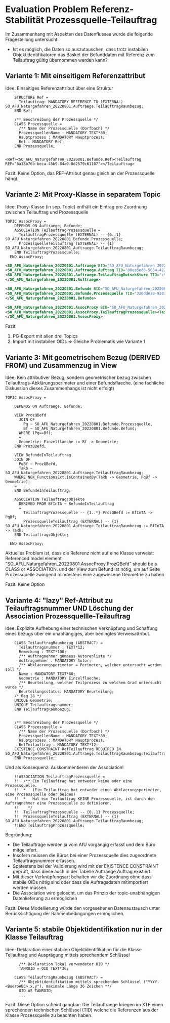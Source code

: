 # Evaluation Problem Referenz-Stabilität Prozessquelle-Teilauftrag

Im Zusammenhang mit Aspekten des Datenflusses wurde die folgende Fragestellung untersucht:
* Ist es möglich, die Daten so auszutauschen, dass trotz instabilen Objektidentifikatoren das Basket der Befunddaten mit Referenz zum Teilauftrag gültig übernommen werden kann?

## Variante 1: Mit einseitigem Referenzattribut

Idee: Einseitiges Referenzattribut über eine Struktur

```
    STRUCTURE Ref =
      Teilauftrag: MANDATORY REFERENCE TO (EXTERNAL) SO_AFU_Naturgefahren_20220801.Auftraege.TeilauftragRaumbezug;
    END Ref;

    /** Beschreibung der Prozessquelle */
    CLASS Prozessquelle =
      /** Name der Prozessquelle (Dorfbach) */
      ProzessquellenName : MANDATORY TEXT*80;
      Hauptprozess : MANDATORY Hauptprozess;
      Ref : MANDATORY Ref;
    END Prozessquelle;
```

```

<Ref><SO_AFU_Naturgefahren_20220801.Befunde.Ref><Teilauftrag REF="6a38b76b-beca-45b9-84a0-8d2579c61107"></Teilauftrag>
```

Fazit: Keine Option, das REF-Attribut genau gleich an der Prozessquelle hängt.


## Variante 2: Mit Proxy-Klasse in separatem Topic

Idee: Proxy-Klasse (in sep. Topic) enthält ein Eintrag pro Zuordnung zwischen Teilauftrag und Prozessquelle


```
TOPIC AssocProxy =
    DEPENDS ON Auftraege, Befunde;
    ASSOCIATION TeilauftragProzessquelle =
      TeilauftragProzessquelle (EXTERNAL) -- {0..1} SO_AFU_Naturgefahren_20220801.Befunde.Prozessquelle;
      ProzessquelleTeilauftrag (EXTERNAL) -- {1} SO_AFU_Naturgefahren_20220801.Auftraege.TeilauftragRaumbezug;
    END TeilauftragProzessquelle;
  END AssocProxy;
```

```xml
<SO_AFU_Naturgefahren_20220801.Auftraege BID="SO_AFU_Naturgefahren_20220801.Auftraege">
<SO_AFU_Naturgefahren_20220801.Auftraege.Auftrag TID="00ea5ed8-5634-422c-be68-f79565cb1647"><Name>BSB.2022.1</Name><Fachstelle>FS1</Fachstelle><Deklaration>Neubeurteilung</Deklaration></SO_AFU_Naturgefahren_20220801.Auftraege.Auftrag>
<SO_AFU_Naturgefahren_20220801.Auftraege.TeilauftragRutschSturz TID="c911d5da-8f02-493b-8299-dd71eb756d92"><Name>BSB.2022.1.1</Name><Geometrie><SURFACE><BOUNDARY><POLYLINE><COORD><C1>2697789.957</C1><C2>1202457.538</C2></COORD><COORD><C1>2755139.194</C1><C2>1247859.017</C2></COORD><COORD><C1>2785672.352</C1><C2>1204050.573</C2></COORD><COORD><C1>2733633.230</C1><C2>1148028.865</C2></COORD><COORD><C1>2697789.957</C1><C2>1202457.538</C2></COORD></POLYLINE></BOUNDARY></SURFACE></Geometrie><TeilauftragAuftrag REF="00ea5ed8-5634-422c-be68-f79565cb1647"></TeilauftragAuftrag><Grundszenarien>false</Grundszenarien><Jaehrlichkeit>55</Jaehrlichkeit><Teilprozess>Hangmure</Teilprozess></SO_AFU_Naturgefahren_20220801.Auftraege.TeilauftragRutschSturz>
</SO_AFU_Naturgefahren_20220801.Auftraege>

<SO_AFU_Naturgefahren_20220801.Befunde BID="SO_AFU_Naturgefahren_20220801.Befunde">
<SO_AFU_Naturgefahren_20220801.Befunde.Prozessquelle TID="326dde20-9203-4344-a302-58082164632d"><ProzessquellenName>PQ1</ProzessquellenName><Hauptprozess>Absenkung_Einsturz</Hauptprozess></SO_AFU_Naturgefahren_20220801.Befunde.Prozessquelle>
</SO_AFU_Naturgefahren_20220801.Befunde>

<SO_AFU_Naturgefahren_20220801.AssocProxy BID="SO_AFU_Naturgefahren_20220801.AssocProxy">
<SO_AFU_Naturgefahren_20220801.AssocProxy.TeilauftragProzessquelle><TeilauftragProzessquelle REF="326dde20-9203-4344-a302-58082164632d"></TeilauftragProzessquelle><ProzessquelleTeilauftrag REF="c911d5da-8f02-493b-8299-dd71eb756d92"></ProzessquelleTeilauftrag></SO_AFU_Naturgefahren_20220801.AssocProxy.TeilauftragProzessquelle>
</SO_AFU_Naturgefahren_20220801.AssocProxy>
```

Fazit:
1. PG-Export mit allen drei Topics
2. Import mit instabilen OIDs
=> Gleiche Problematik wie Variante 1


## Variante 3: Mit geometrischem Bezug (DERIVED FROM) und Zusammenzug in View

Idee: Kein attributiver Bezug, sondern geometrischer bezug zwischen Teilauftrags-Abklärungsperimeter und einer Befundsflaeche. 
(eine fachliche Diskussion dieses Zusammenhangs ist nicht erfolgt)

```
TOPIC AssocProxy =

    DEPENDS ON Auftraege, Befunde;

    VIEW ProzQBefd
      JOIN OF 
        Pq ~ SO_AFU_Naturgefahren_20220801.Befunde.Prozessquelle,
        Bf ~ SO_AFU_Naturgefahren_20220801.Befunde.Befund;
      WHERE (Pq==Bf);
      =
      Geometrie: Einzelflaeche := Bf -> Geometrie;
    END ProzQBefd;

    VIEW BefundeInTeilauftrag
    JOIN OF 
      PqBf ~ ProzQBefd,
      TaRb ~ SO_AFU_Naturgefahren_20220801.Auftraege.TeilauftragRaumbezug;
    WHERE NGK_FunctionsExt.IsContainedBy(TaRb -> Geometrie, PqBf -> Geometrie);
    =
    END BefundeInTeilauftrag;
   
    ASSOCIATION TeilauftragsObjekte
      DERIVED FROM BfInTA ~ BefundeInTeilauftrag
      =
        TeilauftragProzessquelle -- {1..*} ProzQBefd := BfInTA -> PqBf;
        ProzessquelleTeilauftrag (EXTERNAL) -- {1} SO_AFU_Naturgefahren_20220801.Auftraege.TeilauftragRaumbezug := BfInTA -> TaRb;
    END TeilauftragsObjekte;     

  END AssocProxy;
```

Aktuelles Problem ist, dass die Referenz nicht auf eine Klasse verweist:
Referenced model element "SO_AFU_Naturgefahren_20220801.AssocProxy.ProzQBefd" should be a CLASS or ASSOCIATION.
und der View zum Befund ist nötig, um auf Seite Prozessquelle zwingend mindestens eine zugewiesene Geometrie zu haben

Fazit: Keine Option


## Variante 4: "lazy" Ref-Attribut zu Teilauftragsnummer UND Löschung der Association Prozessquellle-Teilauftrag 

Idee: Explizite Aufhebung einer technischen Verknüpfung und Schaffung eines bezugs über ein unabhängiges, aber bedingtes Verweisattribut.

```
    CLASS TeilauftragRaumbezug (ABSTRACT) =
      Teilauftragsnummer : TEXT*12;
      Bemerkung : TEXT*100;
      /** Auftragnehmer gemaess Autorenliste */
      Auftragnehmer : MANDATORY Autor;
      /** Abklaerungsperimeter = Perimeter, welcher untersucht werden soll */
      Name : MANDATORY TEXT*80;
      Geometrie : MANDATORY Einzelflaeche;
      /** Beurteilung, welcher Teilprozess zu welchem Grad untersucht wurde */
      Beurteilungsstatus: MANDATORY Beurteilung;
    /* Req.28 */
    UNIQUE Geometrie;
    UNIQUE Teilauftragsnummer;
    END TeilauftragRaumbezug;


    /** Beschreibung der Prozessquelle */
    CLASS Prozessquelle =
      /** Name der Prozessquelle (Dorfbach) */
      ProzessquellenName : MANDATORY TEXT*80;
      Hauptprozess : MANDATORY Hauptprozess;
      RefTeilauftrag : MANDATORY TEXT*12;
    EXISTENCE CONSTRAINT RefTeilauftrag REQUIRED IN SO_AFU_Naturgefahren_20220801.Auftraege.TeilauftragRaumbezug:Teilauftragsnummer;  
    END Prozessquelle;
```

Und als Konsequenz: Auskommentieren der Association!

```
    !!ASSOCIATION TeilauftragProzessquelle =
    !!  /** Ein Teilauftrag hat entweder keine oder eine Prozessquelle.
    !!  *   (Ein Teilauftrag hat entweder einen Abklaerungsperimeter, eine Prozessquelle oder beides)
    !!  *   Hat ein Teilauftrag KEINE Prozessquelle, ist durch den Auftragnehmer eine Prozessquelle zu definieren.
    !!    */
    !!  TeilauftragProzessquelle -- {0..1} Prozessquelle;
    !!  ProzessquelleTeilauftrag (EXTERNAL) -- {1} SO_AFU_Naturgefahren_20220801.Auftraege.TeilauftragRaumbezug;
    !!END TeilauftragProzessquelle;
```

Begründung:

* Die Teilaufträge werden ja vom AfU vorgängig erfasst und dem Büro mitgeliefert. 
* Insofern müssen die Büros bei einer Prozessquelle dies zugeordnete Teilauftragsnummer erfassen. 
* Spätestens bei der Validierung wird mit der EXISTENCE CONSTRAINT geprüft, dass diese auch in der Tabelle Auftraege.Auftrag existiert.
* Mit dieser Verknüpfungsart behalten wir die Zuordnung ohne dass stabile OIDs nötig sind oder dass die Auftragsdaten mitimportiert werden müssen.
* Die Association wird gelöscht, um das Prinzip der topic-unabhängigen Datenlieferung zu ermöglichen

Fazit: Diese Modellierung würde den vorgesehenen Datenaustausch unter Berücksichtigung der Rahmenbedingungen ermöglichen.


## Variante 5: stabile Objektidentifikation nur in der Klasse Teilauftrag

Idee: Deklaration einer stabilen Objektidentifikation für die Klasse Teilauftrag und Ausprägung mittels sprechendem Schlüssel

```
      /** Deklaration lokal verwendeter OID */
      TANROID = OID TEXT*36;

    CLASS TeilauftragRaumbezug (ABSTRACT) =
      /** Objektidentifikation mittels sprechendem Schlüssel ("YYYY.<BueroABC>.x.y"), maximale Länge 36 Zeichen **/
      OID AS TANROID;
      ...
```

Fazit: Diese Option scheint gangbar: Die Teilauftraege kriegen im XTF einen sprechenden technischen Schlüssel (TID) welche die Referenzen aus der Klasse Prozessquelle zu beachten haben.